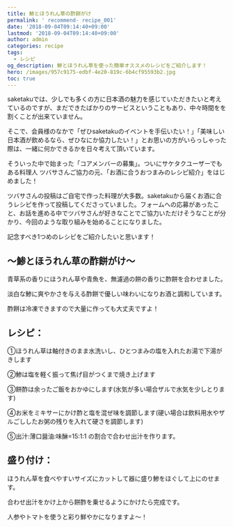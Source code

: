 ```yaml
---
title: 鯵とほうれん草の酢餅がけ
permalink: ' recommend- recipe_001'
date: '2018-09-04T09:14:40+09:00'
lastmod: '2018-09-04T09:14:40+09:00'
author: admin
categories: recipe
tags:
  - レシピ
og_description: 鯵とほうれん草を使った簡単オススメのレシピをご紹介します！
hero: /images/957c9175-edbf-4e20-819c-6b4cf95593b2.jpg
toc: true
---
```

saketakuでは、少しでも多くの方に日本酒の魅力を感じていただきたいと考えているのですが、まだできたばかりのサービスということもあり、中々時間をを割くことが出来ていません。

そこで、会員様のなかで「ぜひsaketakuのイベントを手伝いたい！」「美味しい日本酒が飲めるなら、ぜひなにか協力したい！」とお思いの方がいらっしゃった際は、一緒に何かできるかを日々考えて頂いています。


そういった中で始まった「コアメンバーの募集」。ついにサケタクユーザーでもある料理人 ツバサさんご協力の元、「お酒に合うおつまみのレシピ紹介」をはじめました！

ツバサさんの投稿はご自宅で作った料理が大多数。saketakuから届くお酒に合うレシピを作って投稿してくださっていました。フォームへの応募があったこと、お話を進める中でツバサさんが好きなことでご協力いただけそうなことが分かり、今回のような取り組みを始めることになりました。

記念すべき1つめのレシピをご紹介したいと思います！

## 〜鯵とほうれん草の酢餅がけ〜  
青草系の香りにほうれん草や青魚を、無濾過の餅の香りに酢餅を合わせました。

淡白な鯵に爽やかさを与える酢餅で優しい味わいになりお酒と調和しています。

酢餅は冷凍できますので大量に作っても大丈夫ですよ！

## レシピ：

①ほうれん草は軸付きのまま水洗いし、ひとつまみの塩を入れたお湯で下湯がきします

②鯵は塩を軽く振って焦げ目がつくまで焼き上げます

③餅酢は余ったご飯をおかゆにします(水気が多い場合ザルで水気を少しとります)

④お米をミキサーにかけ酢と塩を混ぜ味を調節します(硬い場合は飲料用水やザルごししたお粥の残りを入れて硬さを調節します)

⑤出汁:薄口醤油:味醂=15:1:1
の割合で合わせ出汁を作ります。

## 盛り付け：
ほうれん草を食べやすいサイズにカットして器に盛り鯵をほぐして上にのせます。

合わせ出汁をかけ上から餅酢を乗せるようにかけたら完成です。

人参やトマトを使うと彩り鮮やかになりますよ〜！
